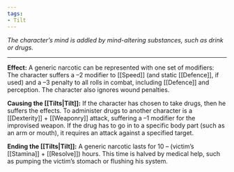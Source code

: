 ```yaml
---
tags:
- Tilt
---
```


_The character’s mind is addled by mind-altering substances, such as drink or drugs._

---

**Effect:** A generic narcotic can be represented with one set of modifiers: The character suffers a –2 modifier to [[Speed]] (and static [[Defence]], if used) and a –3 penalty to all rolls in combat, including [[Defence]] and perception. The character also ignores wound penalties.

**Causing the [[Tilts|Tilt]]:** If the character has chosen to take drugs, then he suffers the effects. To administer drugs to another character is a [[Dexterity]] + [[Weaponry]] attack, suffering a –1 modifier for the improvised weapon. If the drug has to go in to a specific body part (such as an arm or mouth), it requires an attack against a specified target.

**Ending the [[Tilts|Tilt]]:** A generic narcotic lasts for 10 – (victim’s [[Stamina]] + [[Resolve]]) hours. This time is halved by medical help, such as pumping the victim’s stomach or flushing his system.